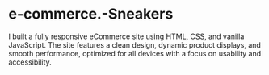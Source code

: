 # e-commerce.-Sneakers
I built a fully responsive eCommerce site using HTML, CSS, and vanilla JavaScript. The site features a clean design, dynamic product displays, and smooth performance, optimized for all devices with a focus on usability and accessibility.
